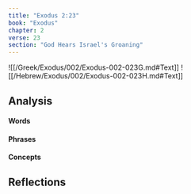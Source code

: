 ```yaml
---
title: "Exodus 2:23"
book: "Exodus"
chapter: 2
verse: 23
section: "God Hears Israel's Groaning"
---
```

![[/Greek/Exodus/002/Exodus-002-023G.md#Text]]
![[/Hebrew/Exodus/002/Exodus-002-023H.md#Text]]

## Analysis

#### Words

#### Phrases

#### Concepts

## Reflections
